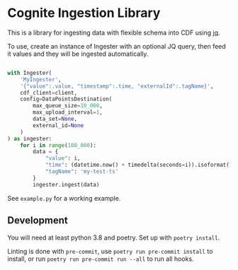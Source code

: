 # Cognite Ingestion Library

This is a library for ingesting data with flexible schema into CDF using [jq](https://stedolan.github.io/jq/).

To use, create an instance of Ingester with an optional JQ query, then feed it values and they will be ingested automatically.

```python

with Ingester(
    'MyIngester',
    '{"value":.value, "timestamp":.time, "externalId":.tagName}',
    cdf_client=client,
    config=DataPointsDestination(
        max_queue_size=10_000,
        max_upload_interval=1,
        data_set=None,
        external_id=None
    )
) as ingester:
    for i in range(100_000):
        data = {
            "value": i,
            "time": (datetime.now() + timedelta(seconds=i)).isoformat(),
            "tagName": 'my-test-ts'
        }
        ingester.ingest(data)
```

See `example.py` for a working example.

## Development

You will need at least python 3.8 and poetry. Set up with `poetry install`.

Linting is done with `pre-commit`, use `poetry run pre-commit install` to install, or run `poetry run pre-commit run --all` to run all hooks.
